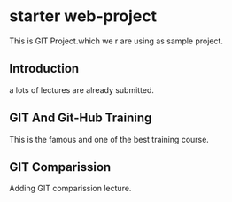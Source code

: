 # starter web-project

This is GIT Project.which we r are using as sample project.

## Introduction

a lots of lectures are already submitted.

## GIT And Git-Hub Training


This is the famous and one of the best training course.

## GIT Comparission 

Adding GIT comparission lecture.